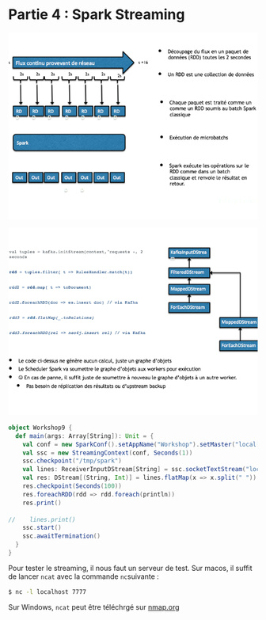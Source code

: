 # Partie 4 : Spark Streaming

![](rdd6.png)

![](rdd7.png)

```scala
object Workshop9 {
  def main(args: Array[String]): Unit = {
    val conf = new SparkConf().setAppName("Workshop").setMaster("local[*]")
    val ssc = new StreamingContext(conf, Seconds(1))
    ssc.checkpoint("/tmp/spark")
    val lines: ReceiverInputDStream[String] = ssc.socketTextStream("localhost", 7777)
    val res: DStream[(String, Int)] = lines.flatMap(x => x.split(" ")).map(x => (x, 1)).reduceByKeyAndWindow(_ + _, _ - _, Seconds(30), Seconds(10))
    res.checkpoint(Seconds(100))
    res.foreachRDD(rdd => rdd.foreach(println))
    res.print()

//    lines.print()
    ssc.start()
    ssc.awaitTermination()
  }
}

```

Pour tester le streaming, il nous faut un serveur de test. 
Sur macos, il suffit de lancer ``ncat`` avec la commande ``nc``suivante :
```sh
$ nc -l localhost 7777
```

Sur Windows, ``ncat`` peut être téléchrgé sur [nmap.org](https://nmap.org/ncat/)